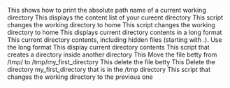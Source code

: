 This shows how to  print the absolute path name of a current working directory
This displays the content list of your cureent directory
This script changes the working directory to home
This script changes the working directory to home
This displays current directory contents in a long format
This current directory contents, including hidden files (starting with .). Use the long format
This display current directory contents
This script that creates a directory inside another directory
This Move the file betty from /tmp/ to /tmp/my_first_directory
This delete the file betty
This Delete the directory my_first_directory that is in the /tmp directory
This script that changes the working directory to the previous one
